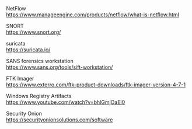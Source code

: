 NetFlow \
https://www.manageengine.com/products/netflow/what-is-netflow.html

SNORT \
https://www.snort.org/ 

suricata \
https://suricata.io/

SANS forensics workstation \
https://www.sans.org/tools/sift-workstation/

FTK Imager \
https://www.exterro.com/ftk-product-downloads/ftk-imager-version-4-7-1

Windows Registry Artifacts \
https://www.youtube.com/watch?v=bhlGmjOaEl0

Security Onion \
https://securityonionsolutions.com/software
